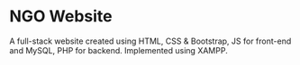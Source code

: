 # NGO Website 
 A full-stack website created using HTML, CSS & Bootstrap, JS for front-end and MySQL, PHP for backend. Implemented using XAMPP.
